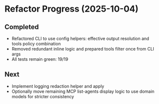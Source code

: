 # Refactor Progress (2025-10-04)

## Completed
- Refactored CLI to use config helpers: effective output resolution and tools policy combination
- Removed redundant inline logic and prepared tools filter once from CLI args
- All tests remain green: 19/19

## Next
- Implement logging redaction helper and apply
- Optionally move remaining MCP list-agents display logic to use domain models for stricter consistency
